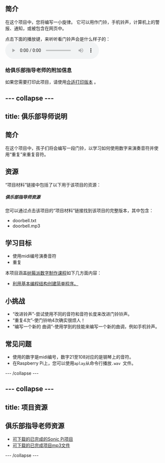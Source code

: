 ## 简介

在这个项目中，您将编写一小旋律。 它可以用作门铃，手机铃声，计算机上的警报、通知，或被包含在网页中。

<div id="audio-preview" class="pdf-hidden">
  点击下面的播放键，来听听看门铃声会是什么样子的： <audio controls preload> <source src="resources/doorbell.mp3" type="audio/mpeg"> Your browser does not support the <code>audio</code> element. </audio>
</div>

### 给俱乐部指导老师的附加信息

如果您需要打印此项目，请使用[合适打印版本](https://projects.raspberrypi.org/en/projects/compose-tune/print) 。

## \--- collapse \---

## title: 俱乐部导师说明

## 简介

在这个项目中，孩子们将会编写一段门铃，以学习如何使用数字来演奏音符并使用“重复”来重复音符。

## 资源

“项目材料”链接中包括了以下用于该项目的资源：

##### 俱乐部指导师资源

您可以通过点击该项目的“项目材料”链接找到该项目的完整版本，其中包含：

* doorbell.txt
* doorbell.mp3

## 学习目标

* 使用midi编号演奏音符
* 重复

本项目涵盖[树莓派数字制作课程](http://rpf.io/curriculum)如下几方面内容：

* [利用基本编程结构创建简单程序。](https://www.raspberrypi.org/curriculum/programming/creator)

## 小挑战

* “改进铃声”-尝试使用不同的音符和音符长度来改进门铃铃声。
* “重复4次”-使门铃响4次确实很烦人！
* “编写一个新的 曲调”-使用学到的技能来编写一个新的曲调，例如手机铃声。

## 常见问题

* 使用的数字是midi编号，数字21至108对应的是钢琴上的音符。
* 在Raspberry Pi上，您可以使用` aplay `从命令行播放`.wav `文件。

\--- /collapse \---

## \--- collapse \---

## title: 项目资源

## 俱乐部指导老师资源

* [可下载的已完成的Sonic Pi项目](resources/doorbell.txt)
* [可下载的已完成项目mp3文件](resources/doorbell.mp3)

\--- /collapse \---